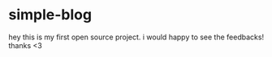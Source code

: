 # simple-blog
hey this is my first open source project. i would happy to see the feedbacks! thanks  &lt;3
